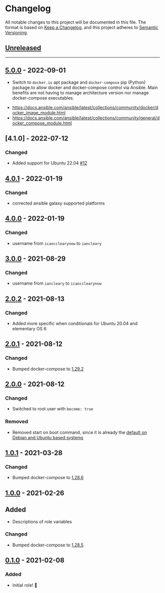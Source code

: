 # Changelog

All notable changes to this project will be documented in this file.
The format is based on [Keep a Changelog](https://keepachangelog.com/en/1.0.0/),
and this project adheres to [Semantic Versioning](https://semver.org/spec/v2.0.0.html).

## [Unreleased]

---

## [5.0.0] - 2022-09-01

- Switch to `docker.io` apt package and `docker-compose` pip (Python) package.to allow docker and docker-compose control via Ansible.  Main benefits are not having to manage architecture version nor manage docker-compose executables.

* https://docs.ansible.com/ansible/latest/collections/community/docker/docker_image_module.html
* https://docs.ansible.com/ansible/latest/collections/community/general/docker_compose_module.html


## [4.1.0] - 2022-07-12

### Changed

- Added support for Ubuntu 22.04 [#12](https://github.com/iancleary/ansible-role-docker/pull/12)

## [4.0.1] - 2022-01-19

### Changed

- corrected ansible galaxy supported platforms

## [4.0.0] - 2022-01-19

### Changed

- username from `icancclearynow` to `iancleary`

## [3.0.0] - 2021-08-29

### Changed

- username from `iancleary` to `icancclearynow`

## [2.0.2] - 2021-08-13

### Changed

- Added more specific when conditionals for Ubuntu 20.04 and elementary OS 6

## [2.0.1] - 2021-08-12

### Changed

- Bumped docker-compose to [1.29.2](https://github.com/docker/compose/releases/tag/1.29.2)

## [2.0.0] - 2021-08-12

### Changed

- Switched to root user with `become: true`

### Removed

- Removed start on boot command, since it is already the [default on Debian and Ubuntu based systems](https://docs.docker.com/engine/install/linux-postinstall/#configure-docker-to-start-on-boot)

## [1.0.1] - 2021-03-28

### Changed

- Bumped docker-compose to [1.28.6](https://github.com/docker/compose/releases/tag/1.28.6)

## [1.0.0] - 2021-02-26

## Added

- Descriptions of role variables

### Changed

- Bumped docker-compose to [1.28.5](https://github.com/docker/compose/releases/tag/1.28.5)

## [0.1.0] - 2021-02-08

### Added

- Initial role! 🚀

[Unreleased]: https://github.com/iancleary/ansible-role-docker/compare/v5.0.0...HEAD
[5.0.0]: https://github.com/iancleary/ansible-role-docker/releases/tag/v5.0.0
[4.0.1]: https://github.com/iancleary/ansible-role-docker/releases/tag/v4.0.1
[4.0.0]: https://github.com/iancleary/ansible-role-docker/releases/tag/v4.0.0
[3.0.0]: https://github.com/iancleary/ansible-role-docker/releases/tag/v3.0.0
[2.0.2]: https://github.com/iancleary/ansible-role-docker/releases/tag/v2.0.2
[2.0.1]: https://github.com/iancleary/ansible-role-docker/releases/tag/v2.0.1
[2.0.0]: https://github.com/iancleary/ansible-role-docker/releases/tag/v2.0.0
[1.0.1]: https://github.com/iancleary/ansible-role-docker/releases/tag/v1.0.1
[1.0.0]: https://github.com/iancleary/ansible-role-docker/releases/tag/v1.0.0
[0.1.0]: https://github.com/iancleary/ansible-role-docker/releases/tag/v0.1.0
